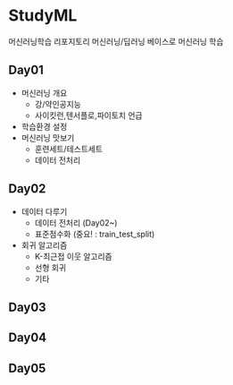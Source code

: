 # StudyML
머신러닝학습 리포지토리
머신러닝/딥러닝 베이스로 머신러닝 학습

## Day01
  - 머신러닝 개요
    - 강/약인공지능
    - 사이킷런,텐서플로,파이토치 언급
  - 학습환경 설정
  - 머신러닝 맛보기
    - 훈련세트/테스트세트
    - 데이터 전처리
  
## Day02
  - 데이터 다루기
    - 데이터 전처리 (Day02~)
    - 표준점수화 (중요! : train_test_split)
  - 회귀 알고리즘
    - K-최근접 이웃 알고리즘
    - 선형 회귀
    - 기타

## Day03

## Day04

## Day05

